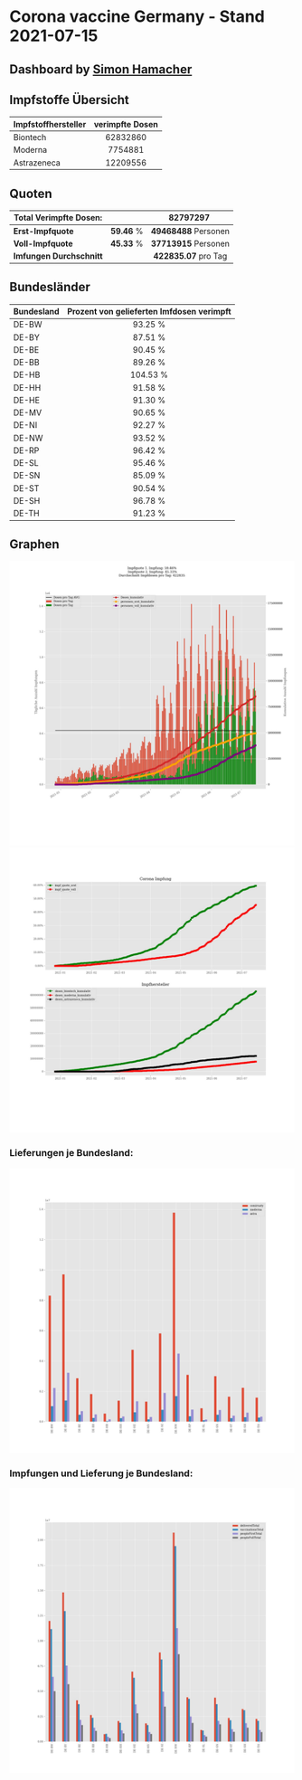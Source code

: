 # Corona vaccine Germany - Stand 2021-07-15
## Dashboard by [Simon Hamacher](https://www.shamacher.eu)
## Impfstoffe Übersicht
**Impfstoffhersteller** | **verimpfte Dosen**
-------- | :--------:
Biontech | 62832860
Moderna | 7754881
Astrazeneca | 12209556


## Quoten
**Total Verimpfte Dosen:** | |82797297&nbsp;
-------- | :--------:| :--------:
**Erst-Impfquote** | **59.46** %| **49468488** Personen
**Voll-Impfquote** | **45.33** %| **37713915** Personen
**Imfungen Durchschnitt** | |**422835.07** pro Tag 
## Bundesländer
**Bundesland** | **Prozent von gelieferten Imfdosen verimpft**
-------- | :--------:
DE-BW | 93.25 %
DE-BY | 87.51 %
DE-BE | 90.45 %
DE-BB | 89.26 %
DE-HB | 104.53 %
DE-HH | 91.58 %
DE-HE | 91.30 %
DE-MV | 90.65 %
DE-NI | 92.27 %
DE-NW | 93.52 %
DE-RP | 96.42 %
DE-SL | 95.46 %
DE-SN | 85.09 %
DE-ST | 90.54 %
DE-SH | 96.78 %
DE-TH | 91.23 %
## Graphen
<img src="Impfungen-Corona-01.jpg" alt="Impf Übersicht" title="Impf Übersicht" />
<img src="Impfungen-Corona-02.jpg" alt="Impfquote" title="Impf Übersicht" />

### Lieferungen je Bundesland:
<img src="Impfungen-Corona-04.jpg" alt="Impfungen in den Bundesländern" title="Impfungen in den Bundesländern" />

### Impfungen und Lieferung je Bundesland:
<img src="Impfungen-Corona-05.jpg" alt="Impfungen in den Bundesländern" title="Impfungen in den Bundesländern" />

